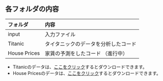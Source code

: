 ## 各フォルダの内容

|フォルダ| 内容 |
|:----|:-------|
| input | 入力ファイル |
| Titanic | タイタニックのデータを分析したコード |
| House Prices | 家賃の予測をしたコード （進行中）|


* Titanicのデータは、[ここをクリック](https://www.kaggle.com/c/titanic)するとダウンロードできます。
* House Pricesのデータは、[ここをクリック](https://www.kaggle.com/c/house-prices-advanced-regression-techniques)するとダウンロードできます。
